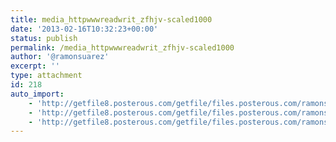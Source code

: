 ```yaml
---
title: media_httpwwwreadwrit_zfhjv-scaled1000
date: '2013-02-16T10:32:23+00:00'
status: publish
permalink: /media_httpwwwreadwrit_zfhjv-scaled1000
author: '@ramonsuarez'
excerpt: ''
type: attachment
id: 218
auto_import:
    - 'http://getfile8.posterous.com/getfile/files.posterous.com/ramonsuarez/qifrrmIzClczbyxvwkJvlhoDCvxzkxepJjdaIBnhcbIsznysywmBhkfqeyqv/media_httpwwwreadwrit_zfhJv.png.scaled1000.png'
    - 'http://getfile8.posterous.com/getfile/files.posterous.com/ramonsuarez/qifrrmIzClczbyxvwkJvlhoDCvxzkxepJjdaIBnhcbIsznysywmBhkfqeyqv/media_httpwwwreadwrit_zfhJv.png.scaled1000.png'
    - 'http://getfile8.posterous.com/getfile/files.posterous.com/ramonsuarez/qifrrmIzClczbyxvwkJvlhoDCvxzkxepJjdaIBnhcbIsznysywmBhkfqeyqv/media_httpwwwreadwrit_zfhJv.png.scaled1000.png'
---
```

<!DOCTYPE html PUBLIC "-//W3C//DTD HTML 4.0 Transitional//EN" "http://www.w3.org/TR/REC-html40/loose.dtd">
<?xml encoding="UTF-8">
